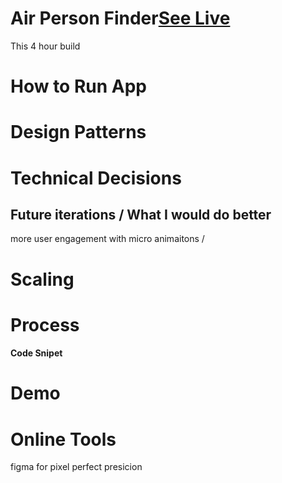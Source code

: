 # Air Person Finder[See Live]()

This 4 hour build

# How to Run App

# Design Patterns

# Technical Decisions

## Future iterations / What I would do better

more user engagement with micro animaitons /

# Scaling

# Process

#### Code Snipet

# Demo

# Online Tools

figma for pixel perfect presicion
